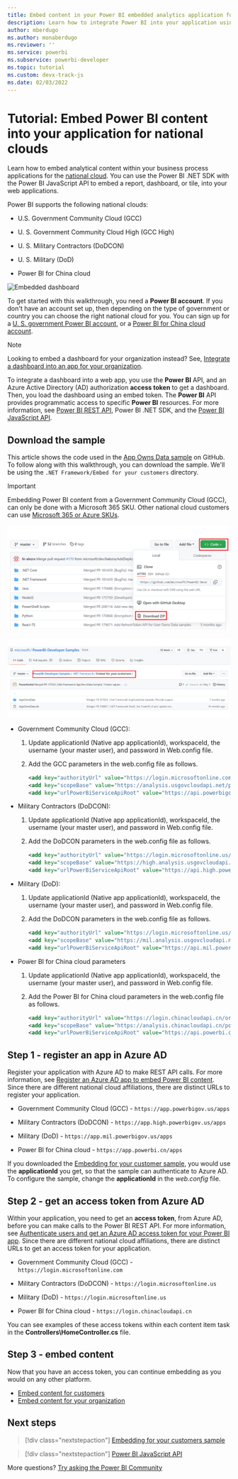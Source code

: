 ```yaml
---
title: Embed content in your Power BI embedded analytics application for government and national clouds
description: Learn how to integrate Power BI into your application using embedded analytics software, embedded analytics tools, or embedded business intelligence tools for government and national clouds.
author: mberdugo
ms.author: monaberdugo
ms.reviewer: ''
ms.service: powerbi
ms.subservice: powerbi-developer
ms.topic: tutorial
ms.custom: devx-track-js
ms.date: 02/03/2022
---
```


# Tutorial: Embed Power BI content into your application for national clouds

Learn how to embed analytical content within your business process applications for the [national cloud](/azure/active-directory/develop/authentication-national-cloud). You can use the Power BI .NET SDK with the Power BI JavaScript API to embed a report, dashboard, or tile, into your web applications.

Power BI supports the following national clouds:

* U.S. Government Community Cloud (GCC)

* U. S. Government Community Cloud High (GCC High)

* U. S. Military Contractors (DoDCON)

* U. S. Military (DoD)

* Power BI for China cloud

![Embedded dashboard](media/embed-sample-for-customers/powerbi-embed-dashboard.png)

To get started with this walkthrough, you need a **Power BI account**. If you don't have an account set up, then depending on the type of government or country you can choose the right national cloud for you. You can sign up for a [U. S. government Power BI account](../../admin/service-govus-signup.md), or a [Power BI for China cloud account](https://www.21vbluecloud.com/powerbi/).

> [!NOTE]
> Looking to embed a dashboard for your organization instead? See, [Integrate a dashboard into an app for your organization](embed-sample-for-your-organization.md).

To integrate a dashboard into a web app, you use the **Power BI** API, and an Azure Active Directory (AD) authorization **access token** to get a dashboard. Then, you load the dashboard using an embed token. The **Power BI** API provides programmatic access to specific **Power BI** resources. For more information, see [Power BI REST API](/rest/api/power-bi/), Power BI .NET SDK, and the [Power BI JavaScript API](https://github.com/Microsoft/PowerBI-JavaScript).

## Download the sample

This article shows the code used in the [App Owns Data sample](https://github.com/microsoft/PowerBI-Developer-Samples/tree/master/.NET%20Framework/Embed%20for%20your%20customers) on GitHub. To follow along with this walkthrough, you can download the sample. We'll be using the `.NET Framework/Embed for your customers` directory.

> [!IMPORTANT]
> Embedding Power BI content from a Government Community Cloud (GCC), can only be done with a Microsoft 365 SKU. Other national cloud customers can use [Microsoft 365 or Azure SKUs](embedded-capacity.md#which-sku-should-i-use).

![Downloading App Owns Data sample.](media/embed-sample-for-customers-national-clouds/embed-sample-for-customers-026.png)

![App Owns Data directory.](media/embed-sample-for-customers-national-clouds/embed-sample-for-customers-directory.png)

* Government Community Cloud (GCC):

    1. Update applicationId (Native app applicationId), workspaceId, the username (your master user), and password in Web.config file.

    2. Add the GCC parameters in the web.config file as follows.

        ```xml
        <add key="authorityUrl" value="https://login.microsoftonline.com/organizations/" />
        <add key="scopeBase" value="https://analysis.usgovcloudapi.net/powerbi/api/.default" />
        <add key="urlPowerBiServiceApiRoot" value="https://api.powerbigov.us/" />
        ```

* Military Contractors (DoDCON):

    1. Update applicationId (Native app applicationId), workspaceId, the username (your master user), and password in Web.config file.

    2. Add the DoDCON parameters in the web.config file as follows.

        ```xml
        <add key="authorityUrl" value="https://login.microsoftonline.us/organizations/" />
        <add key="scopeBase" value="https://high.analysis.usgovcloudapi.net/powerbi/api/.default" />
        <add key="urlPowerBiServiceApiRoot" value="https://api.high.powerbigov.us/" />
        ```

* Military (DoD):

    1. Update applicationId (Native app applicationId), workspaceId, the username (your master user), and password in Web.config file.

    2. Add the DoDCON parameters in the web.config file as follows.

        ```xml
        <add key="authorityUrl" value="https://login.microsoftonline.us/organizations/" />
        <add key="scopeBase" value="https://mil.analysis.usgovcloudapi.net/powerbi/api/.default" />
        <add key="urlPowerBiServiceApiRoot" value="https://api.mil.powerbigov.us/" />
        ```

* Power BI for China cloud parameters

    1. Update applicationId (Native app applicationId), workspaceId, the username (your master user), and password in Web.config file.

    2. Add the Power BI for China cloud parameters in the web.config file as follows.

        ```xml
        <add key="authorityUrl" value="https://login.chinacloudapi.cn/organizations/" />
        <add key="scopeBase" value="https://analysis.chinacloudapi.cn/powerbi/api/.default" />
        <add key="urlPowerBiServiceApiRoot" value="https://api.powerbi.cn/" />
        ```

## Step 1 - register an app in Azure AD

Register your application with Azure AD to make REST API calls. For more information, see [Register an Azure AD app to embed Power BI content](register-app.md). Since there are different national cloud affiliations, there are distinct URLs to register your application.

* Government Community Cloud (GCC) - ```https://app.powerbigov.us/apps```

* Military Contractors (DoDCON) - ```https://app.high.powerbigov.us/apps```

* Military (DoD) - ```https://app.mil.powerbigov.us/apps```

* Power BI for China cloud - ```https://app.powerbi.cn/apps```

If you downloaded the [Embedding for your customer sample](https://github.com/microsoft/PowerBI-Developer-Samples/tree/master/.NET%20Core/Embed%20for%20your%20customers/AppOwnsData), you would use the **applicationId** you get, so that the sample can authenticate to Azure AD. To configure the sample, change the **applicationId** in the *web.config* file.

## Step 2 - get an access token from Azure AD

Within your application, you need to get an **access token**, from Azure AD, before you can make calls to the Power BI REST API. For more information, see [Authenticate users and get an Azure AD access token for your Power BI app](generate-embed-token.md). Since there are different national cloud affiliations, there are distinct URLs to get an access token for your application.

* Government Community Cloud (GCC) - ```https://login.microsoftonline.com```

* Military Contractors (DoDCON) - ```https://login.microsoftonline.us```

* Military (DoD) - ```https://login.microsoftonline.us```

* Power BI for China cloud - ```https://login.chinacloudapi.cn```

You can see examples of these access tokens within each content item task in the **Controllers\HomeController.cs** file.

## Step 3 - embed content

Now that you have an access token, you can continue embedding as you would on any other platform.

* [Embed content for customers](embed-sample-for-customers.md#step-8---embed-your-content)
* [Embed content for your organization](embed-sample-for-your-organization.md#step-5---embed-your-content)

## Next steps

>[!div class="nextstepaction"]
>[Embedding for your customers sample](https://github.com/microsoft/PowerBI-Developer-Samples/tree/master/.NET%20Core/Embed%20for%20your%20customers/AppOwnsData)

>[!div class="nextstepaction"]
>[Power BI JavaScript API](https://github.com/Microsoft/PowerBI-JavaScript)

More questions? [Try asking the Power BI Community](https://community.powerbi.com/)
